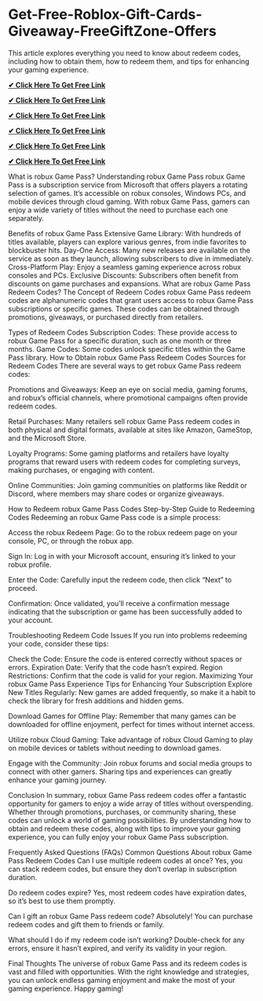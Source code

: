 # Get-Free-Roblox-Gift-Cards-Giveaway-FreeGiftZone-Offers
This article explores everything you need to know about redeem codes, including how to obtain them, how to redeem them, and tips for enhancing your gaming experience.

**[✔ Click Here To Get Free Link](https://rewardtrees.com/all-gift-card-win)**

**[✔ Click Here To Get Free Link](https://rewardtrees.com/all-gift-card-win)**

**[✔ Click Here To Get Free Link](https://rewardtrees.com/all-gift-card-win)**

**[✔ Click Here To Get Free Link](https://rewardtrees.com/all-gift-card-win)**

**[✔ Click Here To Get Free Link](https://rewardtrees.com/all-gift-card-win)**

**[✔ Click Here To Get Free Link](https://rewardtrees.com/all-gift-card-win)**

What is robux Game Pass?
Understanding robux Game Pass
robux Game Pass is a subscription service from Microsoft that offers players a rotating selection of games. It’s accessible on robux consoles, Windows PCs, and mobile devices through cloud gaming. With robux Game Pass, gamers can enjoy a wide variety of titles without the need to purchase each one separately.

Benefits of robux Game Pass
Extensive Game Library: With hundreds of titles available, players can explore various genres, from indie favorites to blockbuster hits.
Day-One Access: Many new releases are available on the service as soon as they launch, allowing subscribers to dive in immediately.
Cross-Platform Play: Enjoy a seamless gaming experience across robux consoles and PCs.
Exclusive Discounts: Subscribers often benefit from discounts on game purchases and expansions.
What are robux Game Pass Redeem Codes?
The Concept of Redeem Codes
robux Game Pass redeem codes are alphanumeric codes that grant users access to robux Game Pass subscriptions or specific games. These codes can be obtained through promotions, giveaways, or purchased directly from retailers.

Types of Redeem Codes
Subscription Codes: These provide access to robux Game Pass for a specific duration, such as one month or three months.
Game Codes: Some codes unlock specific titles within the Game Pass library.
How to Obtain robux Game Pass Redeem Codes
Sources for Redeem Codes
There are several ways to get robux Game Pass redeem codes:

Promotions and Giveaways: Keep an eye on social media, gaming forums, and robux’s official channels, where promotional campaigns often provide redeem codes.

Retail Purchases: Many retailers sell robux Game Pass redeem codes in both physical and digital formats, available at sites like Amazon, GameStop, and the Microsoft Store.

Loyalty Programs: Some gaming platforms and retailers have loyalty programs that reward users with redeem codes for completing surveys, making purchases, or engaging with content.

Online Communities: Join gaming communities on platforms like Reddit or Discord, where members may share codes or organize giveaways.

How to Redeem robux Game Pass Codes
Step-by-Step Guide to Redeeming Codes
Redeeming an robux Game Pass code is a simple process:

Access the robux Redeem Page: Go to the robux redeem page on your console, PC, or through the robux app.

Sign In: Log in with your Microsoft account, ensuring it’s linked to your robux profile.

Enter the Code: Carefully input the redeem code, then click “Next” to proceed.

Confirmation: Once validated, you’ll receive a confirmation message indicating that the subscription or game has been successfully added to your account.

Troubleshooting Redeem Code Issues
If you run into problems redeeming your code, consider these tips:

Check the Code: Ensure the code is entered correctly without spaces or errors.
Expiration Date: Verify that the code hasn’t expired.
Region Restrictions: Confirm that the code is valid for your region.
Maximizing Your robux Game Pass Experience
Tips for Enhancing Your Subscription
Explore New Titles Regularly: New games are added frequently, so make it a habit to check the library for fresh additions and hidden gems.

Download Games for Offline Play: Remember that many games can be downloaded for offline enjoyment, perfect for times without internet access.

Utilize robux Cloud Gaming: Take advantage of robux Cloud Gaming to play on mobile devices or tablets without needing to download games.

Engage with the Community: Join robux forums and social media groups to connect with other gamers. Sharing tips and experiences can greatly enhance your gaming journey.

Conclusion
In summary, robux Game Pass redeem codes offer a fantastic opportunity for gamers to enjoy a wide array of titles without overspending. Whether through promotions, purchases, or community sharing, these codes can unlock a world of gaming possibilities. By understanding how to obtain and redeem these codes, along with tips to improve your gaming experience, you can fully enjoy your robux Game Pass subscription.

Frequently Asked Questions (FAQs)
Common Questions About robux Game Pass Redeem Codes
Can I use multiple redeem codes at once? Yes, you can stack redeem codes, but ensure they don’t overlap in subscription duration.

Do redeem codes expire? Yes, most redeem codes have expiration dates, so it’s best to use them promptly.

Can I gift an robux Game Pass redeem code? Absolutely! You can purchase redeem codes and gift them to friends or family.

What should I do if my redeem code isn’t working? Double-check for any errors, ensure it hasn’t expired, and verify its validity in your region.

Final Thoughts
The universe of robux Game Pass and its redeem codes is vast and filled with opportunities. With the right knowledge and strategies, you can unlock endless gaming enjoyment and make the most of your gaming experience. Happy gaming!

